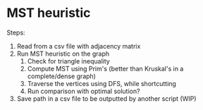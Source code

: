 # MST heuristic
Steps:
1. Read from a csv file with adjacency matrix
2. Run MST heuristic on the graph 
    1. Check for triangle inequality
    2. Compute MST using Prim's (better than Kruskal's in a complete/dense graph)
    3. Traverse the vertices using DFS, while shortcutting
    4. Run comparison with optimal solution?
3. Save path in a csv file to be outputted by another script (WIP)
